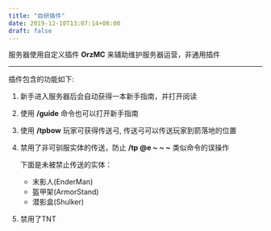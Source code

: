 ```yaml
---
title: "自研插件"
date: 2019-12-10T13:07:14+08:00
draft: false
---
```



服务器使用自定义插件 **OrzMC** 来辅助维护服务器运营，非通用插件

---

插件包含的功能如下:

1. 新手进入服务器后会自动获得一本新手指南，并打开阅读

1. 使用 **/guide** 命令也可以打开新手指南
    
1. 使用 **/tpbow** 玩家可获得传送弓, 传送弓可以传送玩家到箭落地的位置

1. 禁用了非可驯服实体的传送，防止 **/tp @e ~ ~ ~** 类似命令的误操作

    下面是未被禁止传送的实体：
    
    - 末影人(EnderMan)
    - 盔甲架(ArmorStand)
    - 潜影盒(Shulker)
    
1. 禁用了TNT

<!-- ，并且有玩家放置或点燃TNT时会全服公告，并在放置时发消息到玩家群 -->

<!-- 1. QQ群上下线提醒功能，使用了 **[go-cqhttp](https://docs.go-cqhttp.org/)** 服务实现 -->
